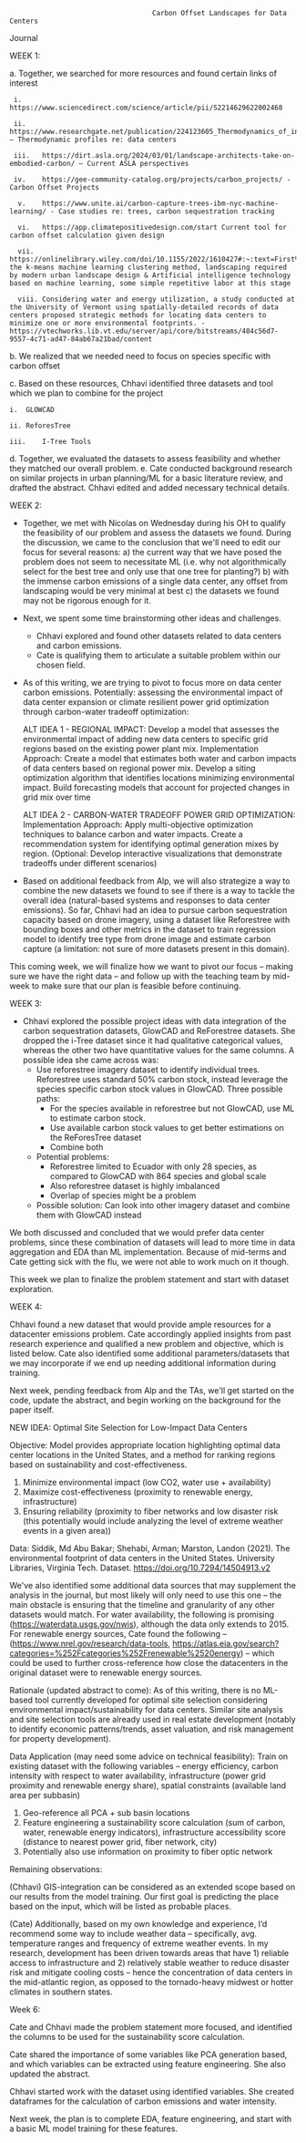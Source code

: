                                        Carbon Offset Landscapes for Data Centers
Journal

WEEK 1:

  a.	Together, we searched for more resources and found certain links of interest
  
     i.	https://www.sciencedirect.com/science/article/pii/S2214629622002468
  	
     ii.	https://www.researchgate.net/publication/224123605_Thermodynamics_of_information_technology_data_centers – Thermodynamic profiles re: data centers
  	
     iii.	https://dirt.asla.org/2024/03/01/landscape-architects-take-on-embodied-carbon/ – Current ASLA perspectives
  	
     iv.	https://gee-community-catalog.org/projects/carbon_projects/ - Carbon Offset Projects
  
      v.	https://www.unite.ai/carbon-capture-trees-ibm-nyc-machine-learning/ - Case studies re: trees, carbon sequestration tracking
    
      vi.	https://app.climatepositivedesign.com/start Current tool for carbon offset calculation given design
    
      vii.	https://onlinelibrary.wiley.com/doi/10.1155/2022/1610427#:~:text=First%2C the k-means machine learning clustering method, landscaping required by modern urban landscape design & Artificial intelligence technology based on machine learning, some simple repetitive labor at this stage
    
      viii.	Considering water and energy utilization, a study conducted at the University of Vermont using spatially-detailed records of data centers proposed strategic methods for locating data centers to minimize one or more environmental footprints. - https://vtechworks.lib.vt.edu/server/api/core/bitstreams/484c56d7-9557-4c71-ad47-84ab67a21bad/content
  
  b.	We realized that we needed need to focus on species specific with carbon offset
  
  c.	Based on these resources, Chhavi identified three datasets and tool which we plan to combine for the project
  
    i.	GLOWCAD
    
    ii.	ReforesTree
    
    iii.	I-Tree Tools
  
  d. Together, we evaluated the datasets to assess feasibility and whether they matched our overall problem.
  e. Cate conducted background research on similar projects in urban planning/ML for a basic literature review, and drafted the abstract. Chhavi edited and added necessary technical details.

WEEK 2:

- Together, we met with Nicolas on Wednesday during his OH to qualify the feasibility of our problem and assess the datasets we found. During the discussion, we came to the conclusion that we'll need to edit our focus for several reasons: a) the current way that we have posed the problem does not seem to necessitate ML (i.e. why not algorithmically select for the best tree and only use that one tree for planting?) b) with the immense carbon emissions of a single data center, any offset from landscaping would be very minimal at best c) the datasets we found may not be rigorous enough for it.
- Next, we spent some time brainstorming other ideas and challenges.
  - Chhavi explored and found other datasets related to data centers and carbon emissions.
  - Cate is qualifying them to articulate a suitable problem within our chosen field.
- As of this writing, we are trying to pivot to focus more on data center carbon emissions. Potentially: assessing the environmental impact of data center expansion or climate resilient power grid optimization through carbon-water tradeoff optimization:

    ALT IDEA 1 - REGIONAL IMPACT: Develop a model that assesses the environmental impact of adding new data centers to specific grid regions based on the existing power plant mix. Implementation Approach: Create a model that estimates both water and carbon impacts of data centers based on regional power mix. Develop a siting optimization algorithm that identifies locations minimizing environmental impact. Build forecasting models that account for projected changes in grid mix over time

    ALT IDEA 2 - CARBON-WATER TRADEOFF POWER GRID OPTIMIZATION: Implementation Approach: Apply multi-objective optimization techniques to balance carbon and water impacts. Create a recommendation system for identifying optimal generation mixes by region. (Optional: Develop interactive visualizations that demonstrate tradeoffs under different scenarios)

- Based on additional feedback from Alp, we will also strategize a way to combine the new datasets we found to see if there is a way to tackle the overall idea (natural-based systems and responses to data center emissions). So far, Chhavi had an idea to pursue carbon sequestration capacity based on drone imagery, using a dataset like Reforestree with bounding boxes and other metrics in the dataset to train regression model to identify tree type from drone image and estimate carbon capture (a limitation: not sure of more datasets present in this domain).

This coming week, we will finalize how we want to pivot our focus – making sure we have the right data – and follow up with the teaching team by mid-week to make sure that our plan is feasible before continuing.

WEEK 3:

- Chhavi explored the possible project ideas with data integration of the carbon sequestration datasets, GlowCAD and ReForestree datasets. She dropped the i-Tree dataset since it had qualitative categorical values, whereas the other two have quantitative values for the same columns. A possible idea she came across was:
  - Use reforestree imagery dataset to identify individual trees. Reforestree uses standard 50% carbon stock, instead leverage the species specific carbon stock values in GlowCAD. Three possible paths:
    - For the species available in reforestree but not GlowCAD, use ML to estimate carbon stock.
    - Use available carbon stock values to get better estimations on the ReForesTree dataset
    - Combine both
  - Potential problems:
    - Reforestree limited to Ecuador with only 28 species, as compared to GlowCAD with 864 species and global scale
    - Also reforestree dataset is highly imbalanced
    - Overlap of species might be a problem
  - Possible solution: Can look into other imagery dataset and combine them with GlowCAD instead

We both discussed and concluded that we would prefer data center problems, since these combination of datasets will lead to more time in data aggregation and EDA than ML implementation. Because of mid-terms and Cate getting sick with the flu, we were not able to work much on it though.

This week we plan to finalize the problem statement and start with dataset exploration.

WEEK 4: 

Chhavi found a new dataset that would provide ample resources for a datacenter emissions problem. Cate accordingly applied insights from past research experience and qualified a new problem and objective, which is listed below. Cate also identified some additional parameters/datasets that we may incorporate if we end up needing additional information during training.

Next week, pending feedback from Alp and the TAs, we'll get started on the code, update the abstract, and begin working on the background for the paper itself.

NEW IDEA: Optimal Site Selection for Low-Impact Data Centers

Objective: Model provides appropriate location highlighting optimal data center locations in the United States, and a method for ranking regions based on sustainability and cost-effectiveness.
1. Minimize environmental impact (low CO2, water use + availability)
2. Maximize cost-effectiveness (proximity to renewable energy, infrastructure)
3. Ensuring reliability (proximity to fiber networks and low disaster risk (this potentially would include analyzing the level of extreme weather events in a given area))

Data:
Siddik, Md Abu Bakar; Shehabi, Arman; Marston, Landon (2021). The environmental footprint of data centers in the United States. University Libraries, Virginia Tech. Dataset. https://doi.org/10.7294/14504913.v2

We've also identified some additional data sources that may supplement the analysis in the journal, but most likely will only need to use this one – the main obstacle is ensuring that the timeline and granularity of any other datasets would match. For water availability, the following is promising (https://waterdata.usgs.gov/nwis), although the data only extends to 2015. For renewable energy sources, Cate found the following –  (https://www.nrel.gov/research/data-tools, https://atlas.eia.gov/search?categories=%252Fcategories%252Frenewable%2520energy) – which could be used to further cross-reference how close the datacenters in the original dataset were to renewable energy sources.

Rationale (updated abstract to come):
As of this writing, there is no ML-based tool currently developed for optimal site selection considering environmental impact/sustainability for data centers. Similar site analysis and site selection tools are already used in real estate development (notably to identify economic patterns/trends, asset valuation, and risk management for property development).

Data Application (may need some advice on technical feasibility):
Train on existing dataset with the following variables – energy efficiency, carbon intensity with respect to water availability, infrastructure (power grid proximity and renewable energy share), spatial constraints (available land area per subbasin)
1. Geo-reference all PCA + sub basin locations
2. Feature engineering a sustainability score calculation (sum of carbon, water, renewable energy indicators), infrastructure accessibility score (distance to nearest power grid, fiber network, city)
3. Potentially also use information on proximity to fiber optic network

Remaining observations: 

(Chhavi) GIS-integration can be considered as  an extended scope based on our results from the model training. Our first goal is predicting the place based on the input, which will be listed as probable places.

(Cate) Additionally, based on my own knowledge and experience, I’d recommend some way to include weather data – specifically, avg. temperature ranges and frequency of extreme weather events. In my research, development has been driven towards areas that have 1) reliable access to infrastructure and 2) relatively stable weather to reduce disaster risk and mitigate cooling costs – hence the concentration of data centers in the mid-atlantic region, as opposed to the tornado-heavy midwest or hotter climates in southern states.


Week 6:

Cate and Chhavi made the problem statement more focused, and identified the columns to be used for the sustainability score calculation. 

Cate shared the importance of some variables like PCA generation based, and which variables can be extracted using feature engineering. She also updated the abstract.

Chhavi started work with the dataset using identified variables. She created dataframes for the calculation of carbon emissions and water intensity. 

Next week, the plan is to complete EDA, feature engineering, and start with a basic ML model training for these features.
